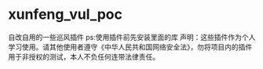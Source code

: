 # xunfeng_vul_poc
自改自用的一些巡风插件
ps:使用插件前先安装里面的库
声明：这些插件作为个人学习使用。请其他使用者遵守《中华人民共和国网络安全法》，勿将项目内的插件用于非授权的测试，本人不负任何连带法律责任。
